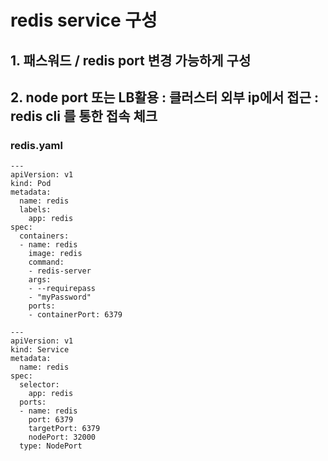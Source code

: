 # redis service 구성
## 1. 패스워드 / redis port 변경 가능하게 구성 
## 2. node port 또는 LB활용 : 클러스터 외부 ip에서 접근 : redis cli 를 통한 접속 체크 

### redis.yaml
```
---
apiVersion: v1
kind: Pod
metadata:
  name: redis
  labels:
    app: redis
spec:
  containers:
  - name: redis
    image: redis
    command:
    - redis-server
    args:
    - --requirepass
    - "myPassword"
    ports:
    - containerPort: 6379

---
apiVersion: v1
kind: Service
metadata:
  name: redis
spec:
  selector:
    app: redis
  ports:
  - name: redis
    port: 6379
    targetPort: 6379
    nodePort: 32000
  type: NodePort

```